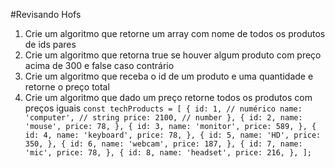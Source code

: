 #Revisando Hofs
1. Crie um algoritmo que retorne um array com nome de todos os produtos de ids pares
2. Crie um algoritmo que retorna true se houver algum produto com preço acima de 300 e false caso contrário
3. Crie um algoritmo que receba o id de um produto e uma quantidade e retorne o preço total
4. Crie um algoritmo que dado um preço retorne todos os produtos com preços iguais
``
const techProducts = [ { id: 1, // numérico name: 'computer', // string price: 2100, // number }, { id: 2, name: 'mouse', price: 78, }, { id: 3, name: 'monitor', price: 589, }, { id: 4, name: 'keyboard', price: 78, }, { id: 5, name: 'HD', price: 350, }, { id: 6, name: 'webcam', price: 187, }, { id: 7, name: 'mic', price: 78, }, { id: 8, name: 'headset', price: 216, }, ];
``